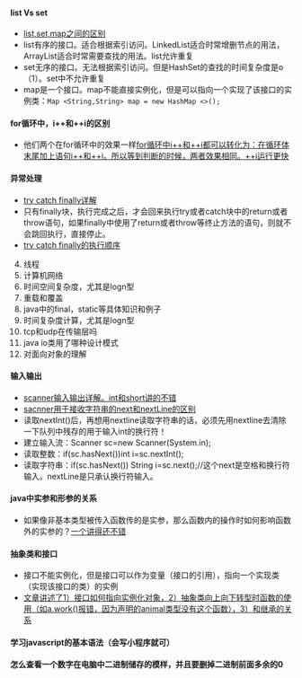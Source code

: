 #### list Vs set
- [list,set,map之间的区别](https://www.cnblogs.com/IvesHe/p/6108933.html)
- list有序的接口。适合根据索引访问。LinkedList适合时常增删节点的用法，ArrayList适合时常需要查找的用法。list允许重复
- set无序的接口。无法根据索引访问。但是HashSet的查找的时间复杂度是o（1）。set中不允许重复
- map是一个接口。map不能直接实例化，但是可以指向一个实现了该接口的实例类：`Map <String,String> map = new HashMap <>();`

#### for循环中，i++和++i的区别
- 他们两个在for循环中的效果一样[for循环中i++和++i都可以转化为：在循环体末尾加上语句i++和++i。所以等到判断的时候，两者效果相同。++i运行更快](https://blog.csdn.net/github_37847975/article/details/77369851?depth_1-utm_source=distribute.pc_relevant.none-task-blog-BlogCommendFromBaidu-3&utm_source=distribute.pc_relevant.none-task-blog-BlogCommendFromBaidu-3)

#### 异常处理
- [try catch finally详解](https://blog.csdn.net/sugar_no1/article/details/88593255)
- 只有finally块，执行完成之后，才会回来执行try或者catch块中的return或者throw语句，如果finally中使用了return或者throw等终止方法的语句，则就不会跳回执行，直接停止。
- [try catch finally的执行顺序](https://blog.csdn.net/yuanmoxun0217/article/details/80939114?depth_1-utm_source=distribute.pc_relevant.none-task-blog-BlogCommendFromBaidu-9&utm_source=distribute.pc_relevant.none-task-blog-BlogCommendFromBaidu-9)

4. 线程
5. 计算机网络
6. 时间空间复杂度，尤其是logn型
7. 重载和覆盖
8. java中的final，static等具体知识和例子
9. 时间复杂度计算，尤其是logn型
10. tcp和udp在传输层吗
11. java io类用了哪种设计模式
12. 对面向对象的理解

#### 输入输出
- [scanner输入输出详解。int和short讲的不错](https://blog.csdn.net/wobushixiaobailian/article/details/80279880?depth_1-utm_source=distribute.pc_relevant.none-task-blog-BlogCommendFromBaidu-32&utm_source=distribute.pc_relevant.none-task-blog-BlogCommendFromBaidu-32)
- [sacnner用于接收字符串的next和nextLine的区别](https://blog.csdn.net/csdn_9527666/article/details/77917047)
- 读取nextInt()后，再想用nextline读取字符串的话，必须先用nextline去清除一下队列中残存的用于输入int的换行符！
- 建立输入流：Scanner sc=new Scanner(System.in);
- 读取整数：if(sc.hasNext())int i=sc.nextInt();
- 读取字符串：if(sc.hasNext()) String i=sc.next();//这个next是空格和换行符输入。nextLine是只承认换行符输入。

#### java中实参和形参的关系
- 如果像非基本类型被传入函数传的是实参，那么函数内的操作时如何影响函数外的实参的？[一个讲得还不错](https://www.cnblogs.com/yaoruozi/p/8569906.html)
#### 抽象类和接口
- 接口不能实例化，但是接口可以作为变量（接口的引用），指向一个实现类（实现该接口的类）的实例
- [文章讲述了1）接口如何指向实例化对象，2）抽象类向上向下转型时函数的使用（如a.work()报错，因为声明的animal类型没有这个函数），3）和继承的关系](https://blog.csdn.net/Qiuzhongweiwei/article/details/80749258?depth_1-utm_source=distribute.pc_relevant.none-task-blog-BlogCommendFromBaidu-1&utm_source=distribute.pc_relevant.none-task-blog-BlogCommendFromBaidu-1)

#### 学习javascript的基本语法（会写小程序就可）

#### 怎么查看一个数字在电脑中二进制储存的模样，并且要删掉二进制前面多余的0



